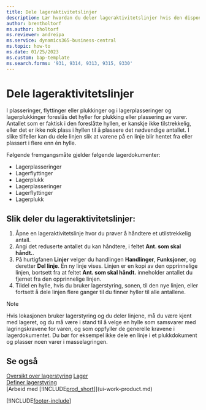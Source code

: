```yaml
---
title: Dele lageraktivitetslinjer
description: Lær hvordan du deler lageraktivitetslinjer hvis den disponible kapasiteten i en foreslått hylle ikke er tilstrekkelig.
author: brentholtorf
ms.author: bholtorf
ms.reviewer: andreipa
ms.service: dynamics365-business-central
ms.topic: how-to
ms.date: 01/25/2023
ms.custom: bap-template
ms.search.forms: '931, 9314, 9313, 9315, 9330'
---
```

# <a name="split-warehouse-activity-lines"></a>Dele lageraktivitetslinjer

I plasseringer, flyttinger eller plukkinger og i lagerplasseringer og lagerplukkinger foreslås det hyller for plukking eller plassering av varer. Antallet som er faktisk i den foreslåtte hyllen, er kanskje ikke tilstrekkelig, eller det er ikke nok plass i hyllen til å plassere det nødvendige antallet. I slike tilfeller kan du dele linjen slik at varene på en linje blir hentet fra eller plassert i flere enn én hylle.  

Følgende fremgangsmåte gjelder følgende lagerdokumenter:

* Lagerplasseringer
* Lagerflyttinger
* Lagerplukk
* Lagerplasseringer
* Lagerflyttinger
* Lagerplukk  

## <a name="to-split-warehouse-activity-lines"></a>Slik deler du lageraktivitetslinjer:

1. Åpne en lageraktivitetslinje hvor du prøver å håndtere et utilstrekkelig antall.  
2. Angi det reduserte antallet du kan håndtere, i feltet **Ant. som skal håndt.**.  
3. På hurtigfanen **Linjer** velger du handlingen **Handlinger**, **Funksjoner**, og deretter **Del linje**. En ny linje vises. Linjen er en kopi av den opprinnelige linjen, bortsett fra at feltet **Ant. som skal håndt.** inneholder antallet du fjernet fra den opprinnelige linjen.  
4. Tildel en hylle, hvis du bruker lagerstyring, sonen, til den nye linjen, eller fortsett å dele linjen flere ganger til du finner hyller til alle antallene.  

> [!NOTE]  
> Hvis lokasjonen bruker lagerstyring og du deler linjene, må du være kjent med lageret, og du må være i stand til å velge en hylle som samsvarer med lagringskravene for varen, og som oppfyller de generelle kravene i lagerdokumentet. Du bør for eksempel ikke dele en linje i et plukkdokument og plasser noen varer i masselagringen.  

## <a name="see-also"></a>Se også

[Oversikt over lagerstyring](design-details-warehouse-management.md)
[Lager](inventory-manage-inventory.md)  
[Definer lagerstyring](warehouse-setup-warehouse.md)  
[Arbeid med [!INCLUDE[prod_short](includes/prod_short.md)]](ui-work-product.md)


[!INCLUDE[footer-include](includes/footer-banner.md)]
